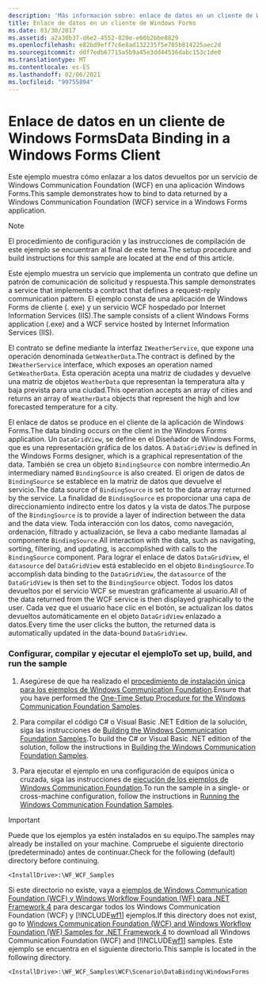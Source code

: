 ```yaml
---
description: 'Más información sobre: enlace de datos en un cliente de Windows Forms'
title: Enlace de datos en un cliente de Windows Forms
ms.date: 03/30/2017
ms.assetid: a2a30b37-d6e2-4552-820e-e60b2bbe8829
ms.openlocfilehash: e82bd9eff7c6e8ad132235f5e705b814225aec2d
ms.sourcegitcommit: ddf7edb67715a5b9a45e3dd44536dabc153c1de0
ms.translationtype: MT
ms.contentlocale: es-ES
ms.lasthandoff: 02/06/2021
ms.locfileid: "99755894"
---
```

# <a name="data-binding-in-a-windows-forms-client"></a><span data-ttu-id="04ec4-103">Enlace de datos en un cliente de Windows Forms</span><span class="sxs-lookup"><span data-stu-id="04ec4-103">Data Binding in a Windows Forms Client</span></span>

<span data-ttu-id="04ec4-104">Este ejemplo muestra cómo enlazar a los datos devueltos por un servicio de Windows Communication Foundation (WCF) en una aplicación Windows Forms.</span><span class="sxs-lookup"><span data-stu-id="04ec4-104">This sample demonstrates how to bind to data returned by a Windows Communication Foundation (WCF) service in a Windows Forms application.</span></span>  
  
> [!NOTE]
> <span data-ttu-id="04ec4-105">El procedimiento de configuración y las instrucciones de compilación de este ejemplo se encuentran al final de este tema.</span><span class="sxs-lookup"><span data-stu-id="04ec4-105">The setup procedure and build instructions for this sample are located at the end of this article.</span></span>  
  
 <span data-ttu-id="04ec4-106">Este ejemplo muestra un servicio que implementa un contrato que define un patrón de comunicación de solicitud y respuesta.</span><span class="sxs-lookup"><span data-stu-id="04ec4-106">This sample demonstrates a service that implements a contract that defines a request-reply communication pattern.</span></span> <span data-ttu-id="04ec4-107">El ejemplo consta de una aplicación de Windows Forms de cliente (. exe) y un servicio WCF hospedado por Internet Information Services (IIS).</span><span class="sxs-lookup"><span data-stu-id="04ec4-107">The sample consists of a client Windows Forms application (.exe) and a WCF service hosted by Internet Information Services (IIS).</span></span>  
  
 <span data-ttu-id="04ec4-108">El contrato se define mediante la interfaz `IWeatherService`, que expone una operación denominada `GetWeatherData`.</span><span class="sxs-lookup"><span data-stu-id="04ec4-108">The contract is defined by the `IWeatherService` interface, which exposes an operation named `GetWeatherData`.</span></span> <span data-ttu-id="04ec4-109">Esta operación acepta una matriz de ciudades y devuelve una matriz de objetos `WeatherData` que representan la temperatura alta y baja prevista para una ciudad.</span><span class="sxs-lookup"><span data-stu-id="04ec4-109">This operation accepts an array of cities and returns an array of `WeatherData` objects that represent the high and low forecasted temperature for a city.</span></span>  
  
 <span data-ttu-id="04ec4-110">El enlace de datos se produce en el cliente de la aplicación de Windows Forms.</span><span class="sxs-lookup"><span data-stu-id="04ec4-110">The data binding occurs on the client in the Windows Forms application.</span></span> <span data-ttu-id="04ec4-111">Un `DataGridView`, se define en el Diseñador de Windows Forms, que es una representación gráfica de los datos. </span><span class="sxs-lookup"><span data-stu-id="04ec4-111">A `DataGridView` is defined in the Windows Forms designer, which is a graphical representation of the data.</span></span> <span data-ttu-id="04ec4-112">También se crea un objeto `BindingSource` con nombre intermedio.</span><span class="sxs-lookup"><span data-stu-id="04ec4-112">An intermediary named `BindingSource` is also created.</span></span> <span data-ttu-id="04ec4-113">El origen de datos de `BindingSource` se establece en la matriz de datos que devuelve el servicio.</span><span class="sxs-lookup"><span data-stu-id="04ec4-113">The data source of `BindingSource` is set to the data array returned by the service.</span></span> <span data-ttu-id="04ec4-114">La finalidad de `BindingSource` es proporcionar una capa de direccionamiento indirecto entre los datos y la vista de datos.</span><span class="sxs-lookup"><span data-stu-id="04ec4-114">The purpose of the `BindingSource` is to provide a layer of indirection between the data and the data view.</span></span> <span data-ttu-id="04ec4-115">Toda interacción con los datos, como navegación, ordenación, filtrado y actualización, se lleva a cabo mediante llamadas al componente `BindingSource`.</span><span class="sxs-lookup"><span data-stu-id="04ec4-115">All interaction with the data, such as navigating, sorting, filtering, and updating, is accomplished with calls to the `BindingSource` component.</span></span> <span data-ttu-id="04ec4-116">Para lograr el enlace de datos `DataGridView`, el `datasource` del `DataGridView` está establecido en el objeto `BindingSource`.</span><span class="sxs-lookup"><span data-stu-id="04ec4-116">To accomplish data binding to the `DataGridView`, the `datasource` of the `DataGridView` is then set to the `BindingSource` object.</span></span> <span data-ttu-id="04ec4-117">Todos los datos devueltos por el servicio WCF se muestran gráficamente al usuario.</span><span class="sxs-lookup"><span data-stu-id="04ec4-117">All of the data returned from the WCF service is then displayed graphically to the user.</span></span>  <span data-ttu-id="04ec4-118">Cada vez que el usuario hace clic en el botón, se actualizan los datos devueltos automáticamente en el objeto `DataGridView` enlazado a datos.</span><span class="sxs-lookup"><span data-stu-id="04ec4-118">Every time the user clicks the button, the returned data is automatically updated in the data-bound `DataGridView`.</span></span>  
  
### <a name="to-set-up-build-and-run-the-sample"></a><span data-ttu-id="04ec4-119">Configurar, compilar y ejecutar el ejemplo</span><span class="sxs-lookup"><span data-stu-id="04ec4-119">To set up, build, and run the sample</span></span>  
  
1. <span data-ttu-id="04ec4-120">Asegúrese de que ha realizado el [procedimiento de instalación única para los ejemplos de Windows Communication Foundation](one-time-setup-procedure-for-the-wcf-samples.md).</span><span class="sxs-lookup"><span data-stu-id="04ec4-120">Ensure that you have performed the [One-Time Setup Procedure for the Windows Communication Foundation Samples](one-time-setup-procedure-for-the-wcf-samples.md).</span></span>  
  
2. <span data-ttu-id="04ec4-121">Para compilar el código C# o Visual Basic .NET Edition de la solución, siga las instrucciones de [Building the Windows Communication Foundation Samples](building-the-samples.md).</span><span class="sxs-lookup"><span data-stu-id="04ec4-121">To build the C# or Visual Basic .NET edition of the solution, follow the instructions in [Building the Windows Communication Foundation Samples](building-the-samples.md).</span></span>  
  
3. <span data-ttu-id="04ec4-122">Para ejecutar el ejemplo en una configuración de equipos única o cruzada, siga las instrucciones de [ejecución de los ejemplos de Windows Communication Foundation](running-the-samples.md).</span><span class="sxs-lookup"><span data-stu-id="04ec4-122">To run the sample in a single- or cross-machine configuration, follow the instructions in [Running the Windows Communication Foundation Samples](running-the-samples.md).</span></span>  
  
> [!IMPORTANT]
> <span data-ttu-id="04ec4-123">Puede que los ejemplos ya estén instalados en su equipo.</span><span class="sxs-lookup"><span data-stu-id="04ec4-123">The samples may already be installed on your machine.</span></span> <span data-ttu-id="04ec4-124">Compruebe el siguiente directorio (predeterminado) antes de continuar.</span><span class="sxs-lookup"><span data-stu-id="04ec4-124">Check for the following (default) directory before continuing.</span></span>  
>
> `<InstallDrive>:\WF_WCF_Samples`  
>
> <span data-ttu-id="04ec4-125">Si este directorio no existe, vaya a [ejemplos de Windows Communication Foundation (WCF) y Windows Workflow Foundation (WF) para .NET Framework 4](https://www.microsoft.com/download/details.aspx?id=21459) para descargar todos los Windows Communication Foundation (WCF) y [!INCLUDE[wf1](../../../../includes/wf1-md.md)] ejemplos.</span><span class="sxs-lookup"><span data-stu-id="04ec4-125">If this directory does not exist, go to [Windows Communication Foundation (WCF) and Windows Workflow Foundation (WF) Samples for .NET Framework 4](https://www.microsoft.com/download/details.aspx?id=21459) to download all Windows Communication Foundation (WCF) and [!INCLUDE[wf1](../../../../includes/wf1-md.md)] samples.</span></span> <span data-ttu-id="04ec4-126">Este ejemplo se encuentra en el siguiente directorio.</span><span class="sxs-lookup"><span data-stu-id="04ec4-126">This sample is located in the following directory.</span></span>  
>
> `<InstallDrive>:\WF_WCF_Samples\WCF\Scenario\DataBinding\WindowsForms`  
